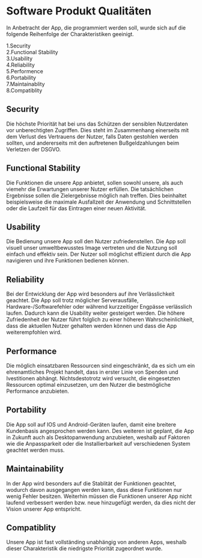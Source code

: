 # Software Produkt Qualitäten

In Anbetracht der App, die programmiert werden soll, wurde sich auf die folgende Reihenfolge der Charakteristiken geeinigt.

1.Security\
2.Functional Stability\
3.Usability\
4.Reliability\
5.Performence\
6.Portability\
7.Maintainablity\
8.Compatiblity

## Security
Die höchste Priorität hat bei uns das Schützen der sensiblen Nutzerdaten vor unberechtigten Zugriffen. Dies steht im Zusammenhang einerseits mit dem Verlust des Vertrauens der Nutzer, falls Daten gestohlen werden sollten, und andererseits mit den auftretenen Bußgeldzahlungen beim Verletzen der DSGVO.

## Functional Stability
Die Funktionen die unsere App anbietet, sollen sowohl unsere, als auch viemehr die Erwartungen unserer Nutzer erfüllen. Die tatsächlichen Ergebnisse sollen die Zielergebnisse möglich nah treffen. Dies beinhaltet beispielsweise die maximale Ausfallzeit der Anwendung und Schnittstellen oder die Laufzeit für das Eintragen einer neuen Aktivität.

## Usability
Die Bedienung unsere App soll den Nutzer zufriedenstellen. Die App soll visuell unser umweltbewusstes Image vertreten und die Nutzung soll einfach und effektiv sein. Der Nutzer soll möglichst effizient durch die App navigieren und ihre Funktionen bedienen können.

## Reliability
Bei der Entwicklung der App wird besonders auf ihre Verlässlichkeit geachtet. Die App soll trotz möglicher Serverausfälle, Hardware-/Softwarefehler oder während kurzzeitiger Engpässe verlässlich laufen. Dadurch kann die Usability weiter gesteigert werden. Die höhere Zufriedenheit der Nutzer führt folglich zu einer höheren Wahrscheinlichkeit, dass die aktuellen Nutzer gehalten werden können und dass die App weiterempfohlen wird.

## Performance
Die möglich einsatzbaren Ressourcen sind eingeschränkt, da es sich um ein ehrenamtliches Projekt handelt, dass in erster Linie von Spenden und Ivestitionen abhängt. Nichtsdestotrotz wird versucht, die eingesetzten Ressourcen optimal einzusetzen, um den Nutzer die bestmögliche Performance anzubieten.

## Portability
Die App soll auf IOS und Android-Geräten laufen, damit eine breitere Kundenbasis angesprochen werden kann. Des weiteren ist geplant, die App in Zukunft auch als Desktopanwendung anzubieten, weshalb auf Faktoren wie die Anpassparkeit oder die Installierbarkeit auf verschiedenen System geachtet werden muss.

## Maintainability
In der App wird besonders auf die Stablität der Funktionen geachtet, wodurch davon ausgegangen werden kann, dass diese Funktionen nur wenig Fehler besitzen. Weiterhin müssen die Funktionen unserer App nicht laufend verbessert werden bzw. neue hinzugefügt werden, da dies nicht der Vision unserer App entspricht.

## Compatiblity
Unsere App ist fast vollständing unabhängig von anderen Apps, weshalb dieser Charakteristik die niedrigste Priorität zugeordnet wurde. 
